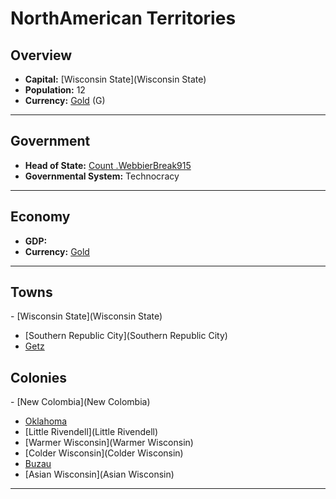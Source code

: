 # <!--NAME-->NorthAmerican Territories<!--NAME-->

## Overview

- **Capital:** <!--CAPITAL_LINK-->[Wisconsin State](Wisconsin State)<!--CAPITAL_LINK-->
- **Population:** <!--POPULATION-->12<!--POPULATION-->
- **Currency:** <!--CURRENCY_LINK-->[Gold](Gold)<!--CURRENCY_LINK--> (<!--CURRENCY_ABV-->G<!--CURRENCY_ABV-->)

---

## Government

- **Head of State:** <!--LEADER_TITLE_LINK-->[Count .WebbierBreak915](.WebbierBreak915)<!--LEADER_TITLE_LINK-->
- **Governmental System:** <!--GOVERNMENT-->Technocracy<!--GOVERNMENT-->

---

## Economy

- **GDP:** <!--GDP--> <!--GDP-->
- **Currency:** <!--CURRENCY_LINK-->[Gold](Gold)<!--CURRENCY_LINK-->

---

## Towns

<!--TOWNS-->- [Wisconsin State](Wisconsin State)
- [Southern Republic City](Southern Republic City)
- [Getz](Getz)<!--TOWNS-->

## Colonies

<!--COLONIES-->- [New Colombia](New Colombia)
- [Oklahoma](Oklahoma)
- [Little Rivendell](Little Rivendell)
- [Warmer Wisconsin](Warmer Wisconsin)
- [Colder Wisconsin](Colder Wisconsin)
- [Buzau](Buzau)
- [Asian Wisconsin](Asian Wisconsin)<!--COLONIES-->

---